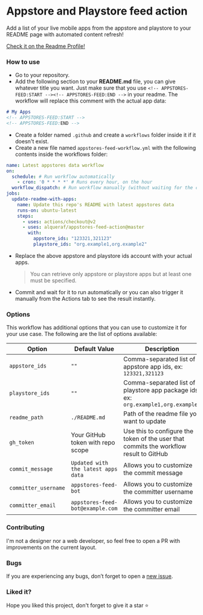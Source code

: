 # Appstore and Playstore feed action  
Add a list of your live mobile apps from the appstore and playstore to your README page with automated content refresh!

[Check it on the Readme Profile!](https://github.com/Alqueraf/Alqueraf#-latest-projects)

### How to use
- Go to your repository.
- Add the following section to your **README.md** file, you can give whatever title you want. Just make sure that you use `<!-- APPSTORES-FEED:START --><!-- APPSTORES-FEED:END -->` in your readme. The workflow will replace this comment with the actual app data: 
```markdown
# My Apps
<!-- APPSTORES-FEED:START -->
<!-- APPSTORES-FEED:END -->
```
- Create a folder named `.github` and create a `workflows` folder inside it if it doesn't exist.
- Create a new file named `appstores-feed-workflow.yml` with the following contents inside the workflows folder:
```yaml
name: Latest appstores data workflow
on:
  schedule: # Run workflow automatically
    - cron: '0 * * * *' # Runs every hour, on the hour
  workflow_dispatch: # Run workflow manually (without waiting for the cron to be called), through the Github Actions Workflow page directly
jobs:
  update-readme-with-apps:
    name: Update this repo's README with latest appstores data
    runs-on: ubuntu-latest
    steps:
      - uses: actions/checkout@v2
      - uses: alqueraf/appstores-feed-action@master
        with:
          appstore_ids: "123321,321123"
          playstore_ids: "org.example1,org.example2"
```
- Replace the above appstore and playstore ids account with your actual apps.
  > You can retrieve only appstore or playstore apps but at least one must be specified.
- Commit and wait for it to run automatically or you can also trigger it manually from the Actions tab to see the result instantly.

### Options
This workflow has additional options that you can use to customize it for your use case. The following are the list of options available:

| Option | Default Value | Description | Required |
|--------|--------|--------|--------|
| `appstore_ids` | `""` | Comma-separated list of appstore app ids, ex: `123321,321123` | Yes  |
| `playstore_ids` | `""` | Comma-separated list of playstore app package ids, ex: `org.example1,org.example2` | Yes  |
| `readme_path` | `./README.md` | Path of the readme file you want to update | No |
| `gh_token` | Your GitHub token with repo scope | Use this to configure the token of the user that commits the workflow result to GitHub | No |
| `commit_message` | `Updated with the latest apps data` | Allows you to customize the commit message | No |
| `committer_username` | `appstores-feed-bot` | Allows you to customize the committer username | No |
| `committer_email` | `appstores-feed-bot@example.com` | Allows you to customize the committer email | No |

### Contributing
I'm not a designer nor a web developer, so feel free to open a PR with improvements on the current layout. 

### Bugs
If you are experiencing any bugs, don’t forget to open a [new issue](https://github.com/alqueraf/appstores-feed-action/issues/new).


### Liked it?
Hope you liked this project, don't forget to give it a star ⭐